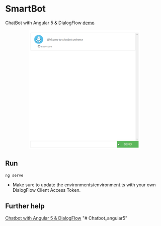 # SmartBot

ChatBot with Angular 5 & DialogFlow [demo](http://smartbot-mlabouardy.s3-website-us-east-1.amazonaws.com)

<p align="center">
  <img src="screenshot.gif" width="70%"/>
</p>

## Run

```
ng serve
```

* Make sure to update the environments/environment.ts with your own DialogFlow Client Access Token.

## Further help

[Chatbot with Angular 5 & DialogFlow](http://www.blog.labouardy.com/chatbot-with-angular-5-dialogflow/)
"# Chatbot_angular5" 
